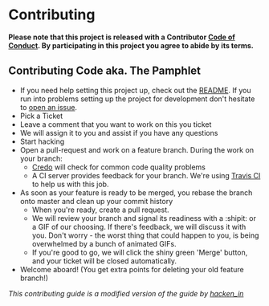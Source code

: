 # Contributing

**Please note that this project is released with a Contributor [Code of
Conduct](CODE_OF_CONDUCT.md). By participating in this project you agree to
abide by its terms.**

## Contributing Code aka. The Pamphlet

* If you need help setting this project up, check out the [README](README.md).
  If you run into problems setting up the project for development don't
  hesitate to [open an issue](https://github.com/signdict/website/issues/new).
* Pick a Ticket
* Leave a comment that you want to work on this you ticket
* We will assign it to you and assist if you have any questions
* Start hacking
* Open a pull-request and work on a feature branch. During the work on your branch:
    * [Credo](https://github.com/rrrene/credo) will check for common code quality problems
    * A CI server provides feedback for your branch. We're using [Travis CI](http://travis-ci.org) to help us with this job.
* As soon as your feature is ready to be merged, you rebase the branch onto master and clean up your commit history
    * When you're ready, create a pull request.
    * We will review your branch and signal its readiness with a :shipit: or a
      GIF of our choosing. If there's feedback, we will discuss it with you.
      Don't worry - the worst thing that could happen to you, is being
      overwhelmed by a bunch of animated GIFs.
    * If you're good to go, we will click the shiny green 'Merge' button, and
      your ticket will be closed automatically.
* Welcome aboard! (You get extra points for deleting your old feature branch!)

_This contributing guide is a modified version of the guide by [hacken_in](https://github.com/hacken-in/hacken-in/blob/master/CONTRIBUTING.md)_
